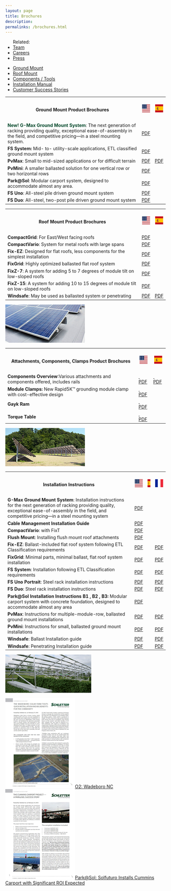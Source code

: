 ```yaml
---
layout: page
title: Brochures
description: 
permalinks: /brochures.html
---
```


<ul class="related-links right">
Related:<li><a href="team.html">Team</a></li>
<li><a href="careers.html">Careers</a></li>
<!--<li><a href="FAQs.html">FAQs</a></li>-->
<li><a href="press.html">Press</a></li>
</ul>

<ul class="nav nav-tabs responsive hidden-xs hidden-sm" >
<li class="active">
<a href="#tabs-1" data-toggle="tab">Ground Mount</a>
</li>
<li class="">
<a href="#tabs-2" data-toggle="tab">Roof Mount </a></li>
<li class="">
<a href="#tabs-3" data-toggle="tab">Components / Tools</a></li>
<li class="">
<a href="#tabs-4" data-toggle="tab">Installation Manual</a>
</li>
<li class="">
<a href="#tabs-5" data-toggle="tab">Customer Success Stories</a>
</li>
<!--<li class=""><a href="#tabs-5" data-toggle="tab">Project checklists</a></li>-->
</ul>

<div id="tabs" class=" brochures tab-content clearfix responsive hidden-xs hidden-sm">
<div id="tabs-1" class="tab-pane active" >
<table class="col-md-8 left">
<tbody><tr>
<th>
<h4><span>Ground Mount Product Brochures</span></h4></th>
<th><h5><span><img 
    src="images/us.svg" 
    height="25px"
    width="25px" /></span></h5></th>
<th>
<h5><span><img 
    src="images/es.svg" 
    height="25px"
    width="25px" /></span></h5></th>
</tr>
<tr>
<td>
<strong style="color:#004628;">New! G-Max Ground Mount System</strong>: The next generation of racking providing quality, 
exceptional ease-of-assembly in the field, 
and competitive pricing—in a steel mounting system.
</td>
<td>
<a href="/support/MI-074%20G-Max%20Brochure.pdf" target="_blank">PDF</a>
</td>

</tr>
<tr>
<td>
<strong>FS System:</strong> Mid- to- utility-scale applications, ETL classified ground mount system
</td>
<td><a href="support/FS-System-Product-Sheet.pdf" target="_blank">PDF</a></td>
 <td></td>
</tr>            
<tr>
<td>
<strong>PvMax</strong>: Small to mid-sized applications or for difficult terrain
 </td>
<td><a href="support/PvMax-Product-Sheet.pdf" target="_blank">PDF</a></td>
<td><a href="support/EspanI400050PVMax3.pdf" target="_blank">PDF</a></td>
</tr>
<tr>
<td>
<strong>PvMini</strong>: A smaller ballasted solution for one vertical row or two horizontal rows
</td>
<td><a href="support/PvMini-Product-Sheet.pdf" target="_blank">PDF</a></td>
<td>&nbsp;</td>
</tr>
<tr>
<td>
<strong>Park@Sol</strong>: Modular carport system, designed to accommodate almost any area.
</td>
<td><a href="support/Park@Sol-Product-Sheet.pdf" target="_blank">PDF</a></td>
<td></td>
</tr>
<tr>
<td>
<strong>FS Uno</strong>: All-steel pile driven ground mount system
</td>
<td><a href="support/FS-Uno-Product-Sheet.pdf" target="_blank">PDF</a></td>
<td></td>
</tr>
<tr>
<td>
<strong>FS Duo</strong>: All-steel, two-post pile driven ground mount system
</td>
<td><a href="support/FS-Duo-Product-Sheet.pdf" target="_blank">PDF</a></td>
<td></td>
</tr>

</tbody></table>
<!--<p class="col30 right">
<img class="pull-right" src="images/brochures-ground-mount.png" alt="Brochures for Ground Solar Mounting Systems"></p>-->
</div>



<div id="tabs-2" class="tab-pane ">
<table class="col-md-8 col-sm-8 left">
<tbody><tr>
<th><h4><span>Roof Mount Product Brochures</span></h4></th>
<th><h5><span><img 
    src="images/us.svg" 
    height="25px"
    width="25px" /></span></h5></th>
<th>
<h5><span><img 
    src="images/es.svg" 
    height="25px"
    width="25px" /></span></h5></th>
</tr>
<!--<tr>
<td>
<strong>Roof Mount System Overview</strong>: All the roof mount systems conveniently listed
</td>
<td><a href="support/Roof-Mount-System-Overview.pdf" target="_blank">PDF</a></td>
<td><a href="support/EspanI400110SistemasMontadosenTechos.pdf" target="_blank">PDF</a></td>
</tr>-->
 <tr>
<td>
<strong>CompactGrid</strong>: For East/West facing roofs
</td>
<td><a href="support/Compact-Grid-Product-Sheet.pdf" target="_blank">PDF</a></td>
 <td>&nbsp;</td>
</tr>
<tr>
<td>
<strong>CompactVario</strong>: System for metal roofs with large spans
</td>
<td><a href="support/Compact-Vario-Product-Sheet.pdf" target="_blank">PDF</a></td>
<td>&nbsp;</td>
</tr>
<tr>
<td>
<strong>Fix-EZ</strong>: Designed for flat roofs, less components for the simplest installation
</td>
<td><a href="support/Fix-EZ-Product-Sheet.pdf" target="_blank">PDF</a></td>
<td>&nbsp;</td>
</tr>
<tr>
<td>
<strong>FixGrid</strong>: Highly optimized ballasted flat roof system
</td>
<td><a href="support/FixGrid-Product-Sheet.pdf" target="_blank">PDF</a></td>
<td>&nbsp;</td>
</tr>

<!--<tr>
<td>
<strong>SingleFix-V</strong>: Versatile roof attachment for trapezoidal sheet metal roofs
</td>
<td><a href="support/SingleFix-V-Product-Sheet.pdf" target="_blank">PDF</a></td>
<td>&nbsp;</td>
</tr>-->

<tr>
<td>
<strong>FixZ-7</strong>: A system for adding 5 to 7 degrees of module tilt on low-sloped roofs
</td>
<td><a href="support/FixZ-7-Product-Sheet.pdf" target="_blank">PDF</a></td>
<td>&nbsp;</td>
</tr>

<tr>
<td>
<strong>FixZ-15</strong>: A system for adding 10 to 15 degrees of module tilt on low-sloped roofs
</td>
<td><a href="support/FixZ-15-Product-Sheet.pdf" target="_blank">PDF</a></td>
<td>&nbsp;</td>
</tr>
<tr>
<td>
<strong>Windsafe</strong>: May be used as ballasted system or penetrating
</td>
<td><a href="support/Windsafe-Product-Sheet.pdf" target="_blank">PDF</a></td>
<td><a href="support/Windsafe_ESP.pdf" target="_blank">PDF</a></td>
</tr>
</tbody></table>
<p class="col-md-4 col-sm-4 "> <img class="img-responsive" src="images/roof-mount-fixez.jpg" alt="Downloads for Roof Solar Mounting Systems"></p>
</div>


<div id="tabs-3" class=" tab-pane ui-tabs-panel ui-widget-content ui-corner-bottom ui-tabs-hide ">
<table class="col-md-8 col-sm-8 left">
<tbody><tr>
<th><h4><span>Attachments, Components, Clamps Product Brochures</span></h4></th>
<th><h5><span><img 
    src="images/us.svg" 
    height="25px"
    width="25px" /></span></h5></th>
<th>
<h5><span><img 
    src="images/es.svg" 
    height="25px"
    width="25px" /></span></h5></th>
</tr>
              <tr>
<td>
<strong>Components Overview</strong>:Various attachments and components offered, includes rails 
</td>
<td><a href="support/I400003 Components Brochure.pdf" target="_blank"> &nbsp; PDF</a></td>
<td><a href="support/EspanI400003VistaGenerald Componentes.pdf" target="_blank">&nbsp; PDF</a></td>
</tr>
<tr>
	<td>
<strong>Module Clamps:</strong> New Rapid5K™ grounding module clamp with cost-effective design
</td>
<td><a href="support/MI-067 Module Clamps 100416.pdf" target="_blank">&nbsp; PDF</a></td>
<td>&nbsp;</td>
</tr>
<tr>
	<td>
<strong>Gayk Ram</strong>
</td>
<td><a href="support/MI-004 GAYK Ram V2.pdf" target="_blank">&nbsp; PDF</a></td>
<td>&nbsp;</td>
</tr>
<tr>
<td>
 <strong>Torque Table</strong>
</td>
<td><a href="support/Torque-Table-Product-Sheet.pdf" target="_blank">&nbsp; PDF</a></td>
<td>&nbsp;</td>
</tr>
</tbody></table>
<p class="col-md-4 col-sm-4 "> <img class="img-responsive" src="images/ground-mount-fs-system.jpg" alt="Components of Solar Mounting Systems"></p>
</div>

<div id="tabs-4" class="tab-pane ui-tabs-panel ui-widget-content ui-corner-bottom ui-tabs-hide">
<table class="col-md-8 col-sm-8 left">
<tbody><tr>
<th><h4><span>Installation Instructions</span></h4></th>
<th><h5><span><img 
    src="images/us.svg" 
    height="25px"
    width="25px" /></span></h5></th>
<th>
<h5><span><img 
    src="images/es.svg" 
    height="25px"
    width="25px" /></span></h5></th>
<th><h5><span><img 
    src="images/fr.svg" 
    height="25px"
    width="25px" /></span></h5></th>

</tr>
<tr>
<td>
<strong>G-Max Ground Mount System</strong>:  Installation instructions for the next generation of racking providing quality,
exceptional ease-of-assembly in the field, and competitive pricing—in a steel mounting system
</td>
<td><a href="support/MI-069 G-Max Installation Manual V2.pdf" target="_blank">PDF</a></td>
   <td>&nbsp;</td>
</tr>
<tr>
<td>
<strong>Cable Management Installation Guide</strong>
</td>
<td><a href="support/Cable-Management-Installation-Guide.pdf" target="_blank">PDF</a></td>
<td>&nbsp;</td>  <td></td>
   </tr>
<tr>
<td>
<strong>CompactVario</strong>: with FixT
</td>
<td><a href="support/Compact-Vario-install-Manual.pdf" target="_blank">PDF</a></td>

</tr>
<tr>
                <td>
<strong>Flush Mount</strong>: Installing flush mount roof attachments
                  </td>
<td><a href="support/Standard-Flush-Mount-Installation-Manual.pdf" target="_blank">PDF</a></td>
<td>&nbsp;</td>  <td></td>
</tr>
<!--<tr>
<td>
<strong>Fix2000</strong>
</td>
<td><a href="support/Fix-2000-Install-Manual.pdf" target="_blank">PDF</a></td>
<td>&nbsp;</td>
<td></td>
</tr>-->
<tr>
<td>
<strong>Fix-EZ</strong>: Ballast-included flat roof system following ETL Classification requirements
</td>
<td><a href="support/Fix-EZ-Installation-Manual.pdf" target="_blank">PDF</a></td>
<td>&nbsp;</td>
<td><a href="support/Fix-EZ-Installation-Manual FRENCH.pdf" target="_blank">PDF</a></td>
</tr>
<tr>
<td>
<strong>FixGrid</strong>: Minimal parts, minimal ballast, flat roof system installation
</td>
<td><a href="support/FixGrid-Installation-Manual.pdf" target="_blank">PDF</a></td>
<td>&nbsp;</td>
<td><a href="support/FixGrid-Installation-Manual FRENCH.pdf" target="_blank">PDF</a></td>
</tr>
<tr>
<td>
<strong>FS System</strong>: Installation following ETL Classification requirements
</td>
<td><a href="support/FS-System-Install-Manual.pdf" target="_blank">PDF</a></td>
<td></td>
<td><a href="support/FS-System-Install-Manual FRENCH.pdf" target="_blank">PDF</a></td>
</tr>
<tr>
<td>
 <strong>FS Uno Portrait</strong>: Steel rack installation instructions
</td>
<td><a href="support/FS-Uno-Installation-Manual-Portrait.pdf" target="_blank">PDF</a></td>
<td></td>
<td><a href="support/FS-Uno-Installation-Manual-Portrait FRENCH.pdf" target="_blank">PDF</a></td>
</tr>
<tr>
<td>
<strong>FS Duo</strong>: Steel rack installation instructions
</td>
<td><a href="support/FS-Duo-Install-Manual.pdf" target="_blank">PDF</a></td>
<td></td>
<td><a href="support/FS-Duo-Install-Manual FRENCH.pdf" target="_blank">PDF</a></td>
</tr>
<tr>
<td>
<strong>Park@Sol Installation Instructions B1 , B2 , B3: </strong>
 Modular carport system with concrete foundation, designed to accommodate almost any area
</td>
<td><a href="support/I400160US Park@Sol Installation Instructions.pdf" target="_blank">PDF</a></td>
<td></td>
<td></td>
</tr>
<tr>
<td>
<strong>PvMax</strong>: Instructions for multiple-module-row, ballasted ground mount installations
</td>
<td>
<a href="support/PvMax-Install-Manual.pdf" target="_blank">PDF</a></td>
<td></td>
<td><a href="support/PvMax-Install-Manual FRENCH.pdf" target="_blank">PDF</a></td>
</tr>
<tr>
<td>
<strong>
PvMini</strong>: Instructions for small, ballasted ground mount installations
</td>
<td><a href="support/PvMini-Install-Manual.pdf" target="_blank">PDF</a></td>
<td></td>
<td><a href="support/PvMini-Install-Manual FRENCH.pdf" target="_blank">PDF</a></td>
</tr>         
<tr>
<td>
<strong>Windsafe</strong>: Ballast Installation guide
 </td>
<td><a href="support/Ballasted-Windsafe-Installation-Manual.pdf" target="_blank">PDF</a></td>
								<td></td>
<td><a href="support/Ballasted-Windsafe-Installation-Manual FRENCH.pdf" target="_blank">PDF</a></td>
              </tr>
<tr>
                <td>
<strong>Windsafe</strong>: Penetrating Installation guide
                 </td>
<td><a href="support/Penetrating-Windsafe-Installation-Manual.pdf" target="_blank">PDF</a></td>
<td>

</td>
<td><a href="support/Penetrating-Windsafe-Installation-Manual FRENCH.pdf" target="_blank">PDF</a></td>
</tr>
</tbody>
</table>

<p class="col-md-4 col-sm-4 right">
<img class="img-responsive" src="images/ground-mount-pvmax.png" alt="Guides for Installing Schletter Solar Mounting Systems">
</p>

</div>
<!--<div id="tabs-5" class="tab-pane ui-tabs-panel ui-widget-content ui-corner-bottom ui-tabs-hide">
<table class="col-md-8 left">
<tbody><tr>
<th><h4><span>Project Checklists</span></h4></th>
<th><h4><span>ENGL</span></h4></th>
                <th><h4><span>ES</span></h4></th>
</tr>
<tr>
<td>
<strong>Ground Mount Checklist</strong>: Complete for a ground mount project quote requests.
</td>
<td><a href="support/Ground-Mount-Checklist.pdf" target="_blank">PDF</a>
</td>
 </tr>
<tr>
                <td>
<strong>Roof Mount Checklist</strong>: Complete for a roof mount project quote requests.
                 </td>
<td><a href="support/Roof-Mount-Checklist.pdf" target="_blank">PDF</a></td>
              </tr>
</tbody></table>
     		 <p class="col30 right"> <img class="pull-right" src="images/ground-mount-pvmax.png" alt="Complete a Checklist for a Quote"></p>
</div>-->
<div id="tabs-5" class=" tab-pane ui-tabs-panel ui-widget-content ui-corner-bottom ui-tabs-hide ">
<div class="row">
<div class="col-md-6"><a href="/support/MI-079 G-Max O2 Wadesboro Success.pdf"><img src="images/install gallery/O2 Wadesboro.jpg"  class="img-responsive" />O2: Wadeboro NC</a></div>
<div class="col-md-6"><a href="/support/MI-078%20Park@Sol%20Solfuturo%20Cummins%20Carport%20Success.pdf"><img src="images/install gallery/Solfuturo Cummins Carport.JPG"  class="img-responsive" />Park@Sol: Solfuturo Installs Cummins Carport with Significant ROI Expected</a></div>
</div>
<!--<table>
<tr>
<td><img src="images/install gallery/O2 Wadesboro.jpg"  class="img-responsive" /><a href="/support/MI-079 G-Max O2 Wadesboro Success.pdf">O2: Wadeboro NC</a></td>
</tr>
<tr>
<td><img src="images/install gallery/Solfuturo Cummins Carport.JPG"  class="img-responsive" /><a href="/support/MI-078%20Park@Sol%20Solfuturo%20Cummins%20Carport%20Success.pdf">Park@Sol: Solfuturo Installs Cummins Carport with Significant ROI Expected</a></td>
</tr>
</table>-->
</div>
</div>
